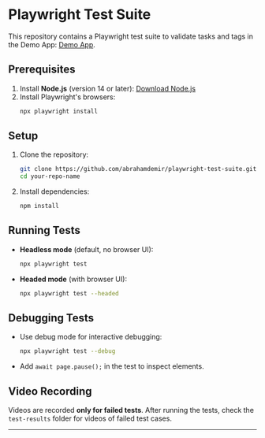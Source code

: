 # Playwright Test Suite

This repository contains a Playwright test suite to validate tasks and tags in the Demo App: [Demo App](https://animated-gingersnap-8cf7f2.netlify.app).

## Prerequisites
1. Install **Node.js** (version 14 or later): [Download Node.js](https://nodejs.org/)
2. Install Playwright's browsers:
   ```bash
   npx playwright install
   ```

## Setup
1. Clone the repository:
   ```bash
   git clone https://github.com/abrahamdemir/playwright-test-suite.git
   cd your-repo-name
   ```
2. Install dependencies:
   ```bash
   npm install
   ```

## Running Tests
- **Headless mode** (default, no browser UI):
  ```bash
  npx playwright test
  ```
- **Headed mode** (with browser UI):
  ```bash
  npx playwright test --headed
  ```

## Debugging Tests
- Use debug mode for interactive debugging:
  ```bash
  npx playwright test --debug
  ```
- Add `await page.pause();` in the test to inspect elements.

## Video Recording
Videos are recorded **only for failed tests**. After running the tests, check the `test-results` folder for videos of failed test cases.

---
